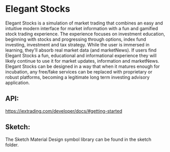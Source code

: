 # Elegant Stocks

Elegant Stocks is a simulation of market trading that combines an easy and intuitive modern interface for market information with a fun and gamified stock trading experience. The experience focuses on investment education, beginning with stocks and progressing through options, index fund investing, investment and tax strategy. While the user is immersed in learning, they'll absorb real market data (and marketNews). If users find Elegant Stocks a fun, educational and informational experience they will likely continue to use it for market updates, information and marketNews. Elegant Stocks can be designed in a way  that when it matures enough for incubation, any free/fake services can be replaced with proprietary or robust platforms, becoming a legitimate long term investing advisory application.

## API:
https://iextrading.com/developer/docs/#getting-started

## Sketch:
The Sketch Material Design symbol library can be found in the sketch folder.
